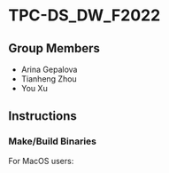 # TPC-DS_DW_F2022
## Group Members
- Arina Gepalova
- Tianheng Zhou
- You Xu

## Instructions
### Make/Build Binaries
For MacOS users:
